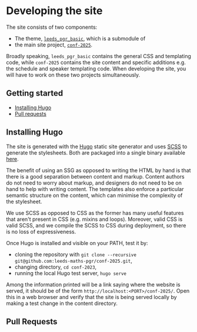 # Developing the site

The site consists of two components:

- The theme, [`leeds_pgr_basic`](https://github.com/leeds-maths-pgr/leeds_pgr_basic), which is a submodule of
- the main site project, [`conf-2025`](https://github.com/leeds-maths-pgr/conf-2025).

Broadly speaking, `leeds_pgr_basic` contains the general CSS and templating code, while `conf-2025` contains the site content and specific additions e.g. the schedule and speaker templating code.
When developing the site, you will have to work on these two projects simultaneously.

## Getting started

- [Installing Hugo](#installing-hugo)
- [Pull requests](#pull-requests)

## Installing Hugo

The site is generated with the [Hugo](https://gohugo.io/) static site generator and uses [SCSS](https://sass-lang.com/) to generate the stylesheets.
Both are packaged into a single binary available [here](https://gohugo.io/installation/).

The benefit of using an SSG as opposed to writing the HTML by hand is that there is a good separation between content and markup.
Content authors do not need to worry about markup, and designers do not need to be on hand to help with writing content.
The templates also enforce a particular semantic structure on the content, which can minimise the complexity of the stylesheet.

We use SCSS as opposed to CSS as the former has many useful features that aren't present in CSS (e.g. mixins and loops).
Moreover, valid CSS is valid SCSS, and we compile the SCSS to CSS during deployment, so there is no loss of expressiveness.

Once Hugo is installed and visible on your PATH, test it by:

- cloning the repository with `git clone --recursive git@github.com:leeds-maths-pgr/conf-2025.git`,
- changing directory, `cd conf-2023`,
- running the local Hugo test server, `hugo serve`

Among the information printed will be a link saying where the website is served, it should be of the form `http://localhost:<PORT>/conf-2025/`.
Open this in a web browser and verify that the site is being served locally by making a test change in the content directory.

## Pull Requests

